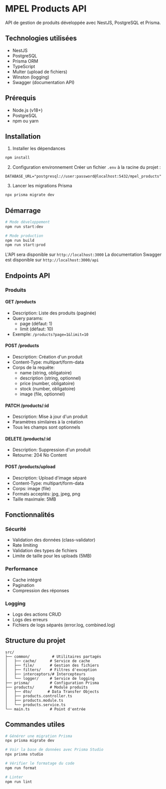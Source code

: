 # MPEL Products API

API de gestion de produits développée avec NestJS, PostgreSQL et Prisma.

## Technologies utilisées

- NestJS
- PostgreSQL
- Prisma ORM
- TypeScript
- Multer (upload de fichiers)
- Winston (logging)
- Swagger (documentation API)

## Prérequis

- Node.js (v18+)
- PostgreSQL
- npm ou yarn

## Installation

1. Installer les dépendances

```bash
npm install
```

2. Configuration environnement
   Créer un fichier `.env` à la racine du projet :

```env
DATABASE_URL="postgresql://user:password@localhost:5432/mpel_products"
```

3. Lancer les migrations Prisma

```bash
npx prisma migrate dev
```

## Démarrage

```bash
# Mode développement
npm run start:dev

# Mode production
npm run build
npm run start:prod
```

L'API sera disponible sur `http://localhost:3000`
La documentation Swagger est disponible sur `http://localhost:3000/api`

## Endpoints API

### Produits

#### GET /products

- Description: Liste des produits (paginée)
- Query params:
  - page (défaut: 1)
  - limit (défaut: 10)
- Exemple: `/products?page=1&limit=10`

#### POST /products

- Description: Création d'un produit
- Content-Type: multipart/form-data
- Corps de la requête:
  - name (string, obligatoire)
  - description (string, optionnel)
  - price (number, obligatoire)
  - stock (number, obligatoire)
  - image (file, optionnel)

#### PATCH /products/:id

- Description: Mise à jour d'un produit
- Paramètres similaires à la création
- Tous les champs sont optionnels

#### DELETE /products/:id

- Description: Suppression d'un produit
- Retourne: 204 No Content

#### POST /products/upload

- Description: Upload d'image séparé
- Content-Type: multipart/form-data
- Corps: image (file)
- Formats acceptés: jpg, jpeg, png
- Taille maximale: 5MB

## Fonctionnalités

### Sécurité

- Validation des données (class-validator)
- Rate limiting
- Validation des types de fichiers
- Limite de taille pour les uploads (5MB)

### Performance

- Cache intégré
- Pagination
- Compression des réponses

### Logging

- Logs des actions CRUD
- Logs des erreurs
- Fichiers de logs séparés (error.log, combined.log)

## Structure du projet

```
src/
├── common/          # Utilitaires partagés
│   ├── cache/      # Service de cache
│   ├── file/       # Gestion des fichiers
│   ├── filters/    # Filtres d'exception
│   ├── interceptors/# Intercepteurs
│   └── logger/     # Service de logging
├── prisma/         # Configuration Prisma
├── products/       # Module produits
│   ├── dto/       # Data Transfer Objects
│   ├── products.controller.ts
│   ├── products.module.ts
│   └── products.service.ts
└── main.ts         # Point d'entrée
```

## Commandes utiles

```bash
# Générer une migration Prisma
npx prisma migrate dev

# Voir la base de données avec Prisma Studio
npx prisma studio

# Vérifier le formatage du code
npm run format

# Linter
npm run lint
```
